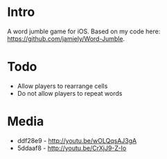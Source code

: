 # Intro

A word jumble game for iOS. Based on my code here:
https://github.com/jamiely/Word-Jumble.

# Todo

* Allow players to rearrange cells
* Do not allow players to repeat words

# Media

* ddf28e9 - http://youtu.be/wOLQqsAJ3gA
* 5ddaaf8 - http://youtu.be/CrXjJ9-Z-Io

